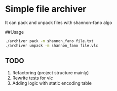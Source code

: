 # Simple file archiver
It can pack and unpack files with shannon-fano algo

##Usage
```bash
./archiver pack -m shannon_fano file.txt
./archiver unpack -m shannon_fano file.vlc 
```

## TODO
1. Refactoring (project structure mainly)
2. Rewrite tests for vlc
3. Adding logic with static encoding table